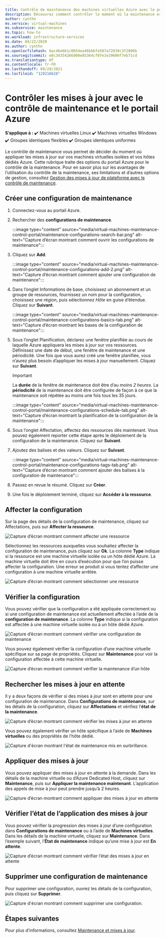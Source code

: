 ```yaml
---
title: Contrôle de maintenance des machines virtuelles Azure avec le portail Azure
description: Découvrez comment contrôler le moment où la maintenance est appliquée à vos machines virtuelles Azure à l’aide du contrôle de maintenance et du portail Azure.
author: cynthn
ms.service: virtual-machines
ms.subservice: maintenance
ms.topic: how-to
ms.workload: infrastructure-services
ms.date: 04/22/2020
ms.author: cynthn
ms.openlocfilehash: 6ac4be6b1c0654ea46bbbfe587a72839c3f2896b
ms.sourcegitcommit: e8c34354266d00e85364cf07e1e39600f7eb71cd
ms.translationtype: HT
ms.contentlocale: fr-FR
ms.lasthandoff: 09/29/2021
ms.locfileid: "129216628"
---
```

# <a name="control-updates-with-maintenance-control-and-the-azure-portal"></a>Contrôler les mises à jour avec le contrôle de maintenance et le portail Azure

**S’applique à :** :heavy_check_mark: Machines virtuelles Linux :heavy_check_mark: Machines virtuelles Windows :heavy_check_mark: Groupes identiques flexibles :heavy_check_mark: Groupes identiques uniformes

Le contrôle de maintenance vous permet de décider du moment où appliquer les mises à jour sur vos machines virtuelles isolées et vos hôtes dédiés Azure. Cette rubrique traite des options du portail Azure pour le contrôle de la maintenance. Pour en savoir plus sur les avantages de l’utilisation du contrôle de la maintenance, ses limitations et d’autres options de gestion, consultez [Gestion des mises à jour de plateforme avec le contrôle de maintenance](maintenance-control.md).

## <a name="create-a-maintenance-configuration"></a>Créer une configuration de maintenance

1. Connectez-vous au portail Azure.

1. Rechercher des **configurations de maintenance**.
    
    :::image type="content" source="media/virtual-machines-maintenance-control-portal/maintenance-configurations-search-bar.png" alt-text="Capture d’écran montrant comment ouvrir les configurations de maintenance":::

1. Cliquez sur **Add**.

    :::image type="content" source="media/virtual-machines-maintenance-control-portal/maintenance-configurations-add-2.png" alt-text="Capture d’écran montrant comment ajouter une configuration de maintenance":::

1. Dans l’onglet Informations de base, choisissez un abonnement et un groupe de ressources, fournissez un nom pour la configuration, choisissez une région, puis sélectionnez *Hôte* en guise d’étendue. Cliquez sur **Suivant**.
    
    :::image type="content" source="media/virtual-machines-maintenance-control-portal/maintenance-configurations-basics-tab.png" alt-text="Capture d’écran montrant les bases de la configuration de maintenance":::

1. Sous l’onglet Planification, déclarez une fenêtre planifiée au cours de laquelle Azure appliquera les mises à jour sur vos ressources. Définissez une date de début, une fenêtre de maintenance et une périodicité. Une fois que vous aurez créé une fenêtre planifiée, vous n’aurez plus besoin d’appliquer les mises à jour manuellement. Cliquez sur **Suivant**. 

    > [!IMPORTANT]
    > La **durée** de la fenêtre de maintenance doit être d’au moins *2 heures*. La **périodicité** de la maintenance doit être configurée de façon à ce que la maintenance soit répétée au moins une fois tous les 35 jours. 

    :::image type="content" source="media/virtual-machines-maintenance-control-portal/maintenance-configurations-schedule-tab.png" alt-text="Capture d’écran montrant la planification de la configuration de la maintenance":::

1. Sous l’onglet Affectation, affectez des ressources dès maintenant. Vous pouvez également reporter cette étape après le déploiement de la configuration de la maintenance. Cliquez sur **Suivant**.

1. Ajoutez des balises et des valeurs. Cliquez sur **Suivant**.
    
    :::image type="content" source="media/virtual-machines-maintenance-control-portal/maintenance-configurations-tags-tab.png" alt-text="Capture d’écran montrant comment ajouter des balises à la configuration de maintenance":::

1. Passez en revue le résumé. Cliquez sur **Créer**.

1. Une fois le déploiement terminé, cliquez sur **Accéder à la ressource**.


## <a name="assign-the-configuration"></a>Affecter la configuration

Sur la page des détails de la configuration de maintenance, cliquez sur Affectations, puis sur **Affecter la ressource**. 

![Capture d’écran montrant comment affecter une ressource](media/virtual-machines-maintenance-control-portal/maintenance-configurations-add-assignment.png)

Sélectionnez les ressources auxquelles vous souhaitez affecter la configuration de maintenance, puis cliquez sur **Ok**. La colonne **Type** indique si la ressource est une machine virtuelle isolée ou un hôte dédié Azure. La machine virtuelle doit être en cours d’exécution pour que l’on puisse affecter la configuration. Une erreur se produit si vous tentez d’affecter une configuration à une machine virtuelle arrêtée. 

<!---Shantanu to add details about the error case--->

![Capture d’écran montrant comment sélectionner une ressource](media/virtual-machines-maintenance-control-portal/maintenance-configurations-select-resource.png)

## <a name="check-configuration"></a>Vérifier la configuration

Vous pouvez vérifier que la configuration a été appliquée correctement ou si une configuration de maintenance est actuellement affectée à l’aide de la **configuration de maintenance**. La colonne **Type** indique si la configuration est affectée à une machine virtuelle isolée ou à un hôte dédié Azure. 

![Capture d’écran montrant comment vérifier une configuration de maintenance](media/virtual-machines-maintenance-control-portal/maintenance-configurations-host-type.png)

Vous pouvez également vérifier la configuration d’une machine virtuelle spécifique sur sa page de propriétés. Cliquez sur **Maintenance** pour voir la configuration affectée à cette machine virtuelle.

![Capture d’écran montrant comment vérifier la maintenance d’un hôte](media/virtual-machines-maintenance-control-portal/maintenance-configurations-check-config.png)

## <a name="check-for-pending-updates"></a>Rechercher les mises à jour en attente

Il y a deux façons de vérifier si des mises à jour sont en attente pour une configuration de maintenance. Dans **Configurations de maintenance**, sur les détails de la configuration, cliquez sur **Affectations** et vérifiez l’**état de la maintenance**.

![Capture d’écran montrant comment vérifier les mises à jour en attente](media/virtual-machines-maintenance-control-portal/maintenance-configurations-pending.png)

Vous pouvez également vérifier un hôte spécifique à l’aide de **Machines virtuelles** ou des propriétés de l’hôte dédié. 

![Capture d'écran montrant l'état de maintenance mis en surbrillance.](media/virtual-machines-maintenance-control-portal/maintenance-configurations-pending-vm.png)

## <a name="apply-updates"></a>Appliquer des mises à jour

Vous pouvez appliquer des mises à jour en attente à la demande. Dans les détails de la machine virtuelle ou d’Azure Dedicated Host, cliquez sur **Maintenance**, puis sur **Appliquer la maintenance maintenant**. L’application des appels de mise à jour peut prendre jusqu’à 2 heures.

![Capture d’écran montrant comment appliquer des mises à jour en attente](media/virtual-machines-maintenance-control-portal/maintenance-configurations-apply-updates-now.png)

## <a name="check-the-status-of-applying-updates"></a>Vérifier l’état de l’application des mises à jour 

Vous pouvez vérifier la progression des mises à jour d’une configuration dans **Configurations de maintenance** ou à l’aide de **Machines virtuelles**. Dans les détails de la machine virtuelle, cliquez sur **Maintenance**. Dans l’exemple suivant, l’**État de maintenance** indique qu’une mise à jour est **En attente**.

![Capture d’écran montrant comment vérifier l’état des mises à jour en attente](media/virtual-machines-maintenance-control-portal/maintenance-configurations-status.png)

## <a name="delete-a-maintenance-configuration"></a>Supprimer une configuration de maintenance

Pour supprimer une configuration, ouvrez les détails de la configuration, puis cliquez sur **Supprimer**.

![Capture d'écran montrant comment supprimer une configuration.](media/virtual-machines-maintenance-control-portal/maintenance-configurations-delete.png)


## <a name="next-steps"></a>Étapes suivantes

Pour plus d’informations, consultez [Maintenance et mises à jour](maintenance-and-updates.md).

